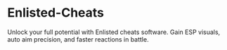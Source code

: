# Enlisted-Cheats
Unlock your full potential with Enlisted cheats software. Gain ESP visuals, auto aim precision, and faster reactions in battle.
